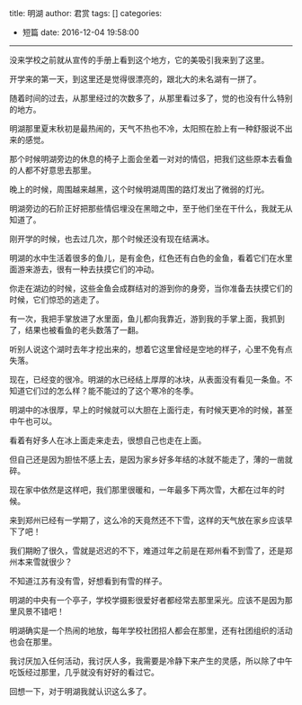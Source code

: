 title: 明湖
author: 君赏
tags: []
categories:
  - 短篇
date: 2016-12-04 19:58:00
---
没来学校之前就从宣传的手册上看到这个地方，它的美吸引我来到了这里。

开学来的第一天，到这里还是觉得很漂亮的，跟北大的未名湖有一拼了。

随着时间的过去，从那里经过的次数多了，从那里看过多了，觉的也没有什么特别的地方。

明湖那里夏末秋初是最热闹的，天气不热也不冷，太阳照在脸上有一种舒服说不出来的感觉。

那个时候明湖旁边的休息的椅子上面会坐着一对对的情侣，把我们这些原本去看鱼的人都不好意思去那里。

晚上的时候，周围越来越黑，这个时候明湖周围的路灯发出了微弱的灯光。

明湖旁边的石阶正好把那些情侣埋没在黑暗之中，至于他们坐在干什么，我就无从知道了。

刚开学的时候，也去过几次，那个时候还没有现在结满冰。

明湖的水中生活着很多的鱼儿，是有金色，红色还有白色的金鱼，看着它们在水里面游来游去，很有一种去扶摸它们的冲动。

你走在湖边的时候，这些金鱼会成群结对的游到你的身旁，当你准备去扶摸它们的时候，它们惊恐的逃走了。

有一次，我把手掌放进了水里面，鱼儿都向我靠近，游到我的手掌上面，我抓到了，结果也被看鱼的老头数落了一翻。

听别人说这个湖时去年才挖出来的，想着它这里曾经是空地的样子，心里不免有点失落。

现在，已经变的很冷。明湖的水已经结上厚厚的冰块，从表面没有看见一条鱼。不知道它们过的怎么样？能不能过的了这个寒冷的冬季。

明湖中的冰很厚，早上的时候就可以大胆在上面行走，有时候天更冷的时候，甚至中午也可以。

看着有好多人在冰上面走来走去，很想自己也走在上面。

但自己还是因为胆怯不感上去，是因为家乡好多年结的冰就不能走了，薄的一凿就碎。

现在家中依然是这样吧，我们那里很暖和，一年最多下两次雪，大都在过年的时候。

来到郑州已经有一学期了，这么冷的天竟然还不下雪，这样的天气放在家乡应该早下了吧！

我们期盼了很久，雪就是迟迟的不下，难道过年之前是在郑州看不到雪了，还是郑州本来雪就很少？

不知道江苏有没有雪，好想看到有雪的样子。

明湖的中央有一个亭子，学校学摄影很爱好者都经常去那里采光。应该不是因为那里风景不错吧！

明湖确实是一个热闹的地放，每年学校社团招人都会在那里，还有社团组织的活动也会在那里。

我讨厌加入任何活动，我讨厌人多，我需要是冷静下来产生的灵感，所以除了中午吃饭经过那里，几乎就没有好好的看过它。

回想一下，对于明湖我就认识这么多了。